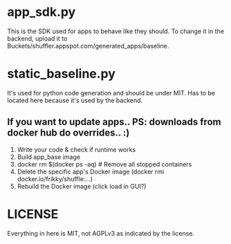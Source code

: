 # app_sdk.py
This is the SDK used for apps to behave like they should.
To change it in the backend, upload it to Buckets/shuffler.appspot.com/generated_apps/baseline.

# static_baseline.py
It's used for python code generation and should be under MIT. Has to be located here because it's used by the backend.

## If you want to update apps.. PS: downloads from docker hub do overrides.. :)
1. Write your code & check if runtime works
2. Build app_base image
3. docker rm $(docker ps -aq) # Remove all stopped containers
4. Delete the specific app's Docker image (docker rmi docker.io/frikky/shuffle:...)
5. Rebuild the Docker image (click load in GUI?)

# LICENSE
Everything in here is MIT, not AGPLv3 as indicated by the license.
